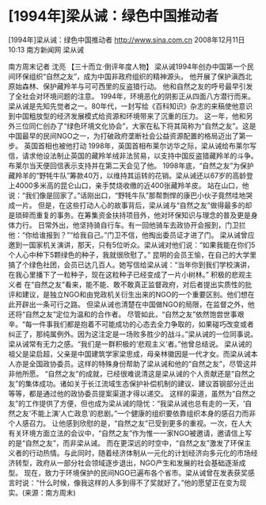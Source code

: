 # [1994年]梁从诫：绿色中国推动者

[1994年]梁从诫：绿色中国推动者
http://www.sina.com.cn  2008年12月11日10:13   南方新闻网
梁从诫

南方周末记者 沈亮
【三十而立·倒评年度人物】
梁从诫1994年创办中国第一个民间环保组织“自然之友”，成为中国非政府组织的精神源头。
他开展了保护滇西北原始森林、保护藏羚羊与可可西里的反盗猎行动。
他和自然之友的呼号最早引发了全社会对环境问题的注意。
1994年，环境恶化的阴影正从四面八方潜行而来。梁从诫是先知先觉者之一。80年代，一封写给《百科知识》杂志的来稿使他意识到中国粗放型的经济发展模式给资源和环境带来了沉重的压力。
这一年，他和另外三位同仁创办了“绿色环境文化协会”，大家在私下将其简称为“自然之友”。这是中国最早的民间NGO之一，为打破政府垄断社会公益资源配置的格局迈出了第一步。
英国首相也被他打动
1998年，英国首相布莱尔访华之际，梁从诫给布莱尔写信，请求他设法制止英国的藏羚羊绒非法贸易，以支持中国反盗猎藏羚羊的斗争。布莱尔当天便回信表示支持并在第二天会见了他。
1998年底，“自然之友”为保护藏羚羊的“野牦牛队”筹款40万，以维持其运转的花销。梁从诫还以67岁的高龄登上4000多米高的昆仑山口，亲手焚烧收缴的近400张藏羚羊皮。 站在山口，他说：“我们像是回家了。”话刚出口，“野牦牛队”那帮剽悍的康巴小伙子竟然哇地哭成一片。
但是，在这些打动人心的故事背后，梁从诫与“自然之友”做得最多的却是琐碎而重复的事务。在筹集资金扶持项目外，他对环保知识与理念的普及更是身体力行。
日常外出，他坚持骑自行车。有一回他骑车去政协开会报到，门卫拦他：“你给谁报到？”“给我自己。”门卫不信，他掏出委员证才进了门。
梁从诫曾应邀到一国家机关演讲，那天，只有5位听众。梁从诫对他们说：“如果我能在你们5个人心中种下5颗绿色的种子，我就很欣慰了。”
昆明的会员王愉，在自己的大学里搞了个绿色社团，会员已达几百人。她写信给梁从诫：“当年你到我们学校演讲，在我心里播下了一粒种子，现在这粒种子已经变成了一片小树林。”
积极的悲观主义者
在“自然之友”看来，能不能、敢不敢真正监督政府，对后者提出实质性的批评和建议，是独立NGO和由党政机关衍生出来的NGO的一个重要区别。他们想在此开辟出一条可行之路。
但梁从诫也清楚在中国做NGO的局限，在监督之外，他还将“自然之友”定位为温和的合作者。
尽管如此，“自然之友”依然饱尝世事艰辛。“每一件事我们都是抱着不可能成功的心态去全力争取的，如果碰巧改变或者纠正了，那纯属例外。因为这注定是一场败多胜少的战斗。”梁从诫的一位同事说。
梁从诫常有无力之感。“我们是一群积极的‘悲观主义’者。”他曾总结说。
梁从诫的祖父是梁启超，父亲是中国建筑学家梁思成，母亲林徽因是一代才女。而梁从诫本人亦是全国政协委员。这样的特殊身份帮助了梁从诫和他的“自然之友”，尽管这并非他所愿。
“自然之友”的成就，已经很难说清这是梁从诫的个人贡献还是“自然之友”的集体成功。诸如关于长江流域生态保护补偿机制的建议、建议首钢部分迁出等等，都是通过他的政协委员提案渠道才得以递交。
这样的渠道，虽然为“自然之友”的工作提供了方便，但也成为梁从诫的隐忧：“我梁从诫也总有走的一天，‘自然之友’不能上演‘人亡政息’的悲剧。”一个健康的组织要依靠组织本身的感召力而非个人感召力。
让他感到欣慰的是，“自然之友”已受到更多的重视。一次，在人大有关环境方面立法的会议中，“自然之友”作为惟一一家NGO被邀请，邀请信上写的是“自然之友”，而非梁从诫。
而在更深远的时空中，“自然之友”激发了环保主义者的行动热情。与此同时，随着经济体制从一元化的计划经济向多元化的市场经济转型，政府从一部分社会领域逐步退出，NGO产生和发展的社会基础逐渐成型。
现在，致力于环境保护的民间NGO已遍布各个省市。梁从诫曾在发表获奖感言时说：“什么时候，像我这样的人多到得不了奖就好了。”他的愿望正在变为现实。(来源：南方周末)

